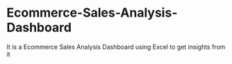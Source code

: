 # Ecommerce-Sales-Analysis-Dashboard
It is a Ecommerce Sales Analysis Dashboard using Excel to get insights from it
